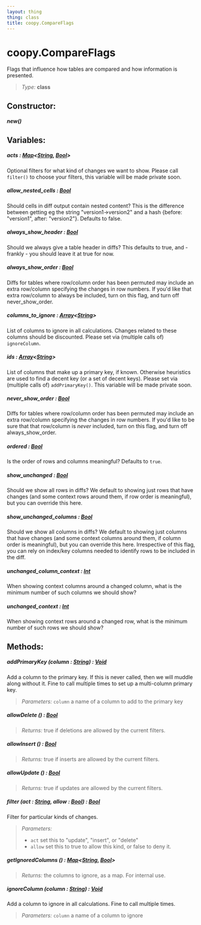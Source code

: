 ```yaml
---
layout: thing
thing: class
title: coopy.CompareFlags
---
```

# coopy.CompareFlags


Flags that influence how tables are compared and how information
is presented.




> *Type:* **class**



## Constructor:

##### **new**()



## Variables:

#####  **acts**  : <a href="../Map.html" class="type">Map</a>&lt;<a href="../String.html" class="type">String</a>, <a href="../Bool.html" class="type">Bool</a>&gt;


Optional filters for what kind of changes we want to show.
Please call `filter()`
to choose your filters, this variable will be made private soon.




#####  **allow_nested_cells**  : <a href="../Bool.html" class="type">Bool</a>


Should cells in diff output contain nested content?
This is the difference between getting eg the string 
"version1->version2" and a hash {before: "version1", after: "version2"}.
Defaults to false.




#####  **always_show_header**  : <a href="../Bool.html" class="type">Bool</a>


Should we always give a table header in diffs? This defaults
to true, and - frankly - you should leave it at true for now.




#####  **always_show_order**  : <a href="../Bool.html" class="type">Bool</a>


Diffs for tables where row/column order has been permuted may include
an extra row/column specifying the changes in row numbers.
If you'd like that extra row/column to always be included,
turn on this flag, and turn off never_show_order.




#####  **columns_to_ignore**  : <a href="../Array.html" class="type">Array</a>&lt;<a href="../String.html" class="type">String</a>&gt;


List of columns to ignore in all calculations.  Changes
related to these columns should be discounted.  Please set 
via (multiple calls of) `ignoreColumn`.




#####  **ids**  : <a href="../Array.html" class="type">Array</a>&lt;<a href="../String.html" class="type">String</a>&gt;

List of columns that make up a primary key, if known.
Otherwise heuristics are used to find a decent key
(or a set of decent keys). Please set via (multiple 
calls of) `addPrimaryKey()`.  This variable will be made private
soon.




#####  **never_show_order**  : <a href="../Bool.html" class="type">Bool</a>


Diffs for tables where row/column order has been permuted may include
an extra row/column specifying the changes in row numbers.
If you'd like to be sure that that row/column is *never*
included, turn on this flag, and turn off always_show_order.




#####  **ordered**  : <a href="../Bool.html" class="type">Bool</a>


Is the order of rows and columns meaningful? Defaults to `true`.




#####  **show_unchanged**  : <a href="../Bool.html" class="type">Bool</a>


Should we show all rows in diffs?  We default to showing
just rows that have changes (and some context rows around
them, if row order is meaningful), but you can override
this here.




#####  **show_unchanged_columns**  : <a href="../Bool.html" class="type">Bool</a>


Should we show all columns in diffs?  We default to showing
just columns that have changes (and some context columns around
them, if column order is meaningful), but you can override
this here.  Irrespective of this flag, you can rely
on index/key columns needed to identify rows to be included
in the diff.




#####  **unchanged_column_context**  : <a href="../Int.html" class="type">Int</a>


When showing context columns around a changed column, what
is the minimum number of such columns we should show?




#####  **unchanged_context**  : <a href="../Int.html" class="type">Int</a>


When showing context rows around a changed row, what
is the minimum number of such rows we should show?




## Methods:


##### **addPrimaryKey** (column : <a href="../String.html" class="type">String</a>) : <a href="../Void.html" class="type">Void</a>


Add a column to the primary key.  If this is never called,
then we will muddle along without it.  Fine to call multiple
times to set up a multi-column primary key.




> *Parameters:*  `column` a name of a column to add to the primary key









##### **allowDelete** () : <a href="../Bool.html" class="type">Bool</a>




> *Returns:*  true if deletions are allowed by the current filters.








##### **allowInsert** () : <a href="../Bool.html" class="type">Bool</a>




> *Returns:*  true if inserts are allowed by the current filters.








##### **allowUpdate** () : <a href="../Bool.html" class="type">Bool</a>




> *Returns:*  true if updates are allowed by the current filters.








##### **filter** (act : <a href="../String.html" class="type">String</a>, allow : <a href="../Bool.html" class="type">Bool</a>) : <a href="../Bool.html" class="type">Bool</a>


Filter for particular kinds of changes.



> *Parameters:*
>
>   * `act` set this to "update", "insert", or "delete"
>   * `allow` set this to true to allow this kind, or false to deny it.








##### **getIgnoredColumns** () : <a href="../Map.html" class="type">Map</a>&lt;<a href="../String.html" class="type">String</a>, <a href="../Bool.html" class="type">Bool</a>&gt;




> *Returns:*  the columns to ignore, as a map. For internal use.








##### **ignoreColumn** (column : <a href="../String.html" class="type">String</a>) : <a href="../Void.html" class="type">Void</a>


Add a column to ignore in all calculations.  Fine to call
multiple times.




> *Parameters:*  `column` a name of a column to ignore









